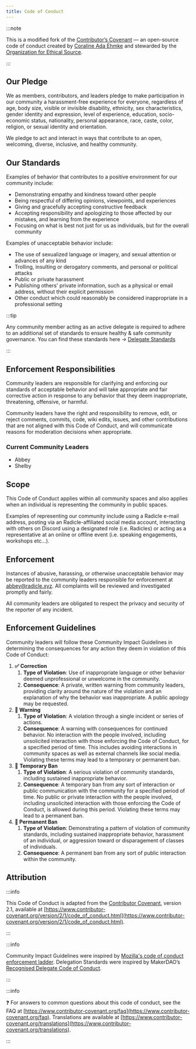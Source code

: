 ```yaml
---
title: Code of Conduct
---
```


:::note

This is a modified fork of the [Contributor’s Covenant](https://www.contributor-covenant.org/) — an open-source code of conduct created by [Coraline Ada Ehmke](https://where.coraline.codes/) and stewarded by the [Organization for Ethical Source](https://ethicalsource.dev/).

:::

## Our Pledge

We as members, contributors, and leaders pledge to make participation in our community a harassment-free experience for everyone, regardless of age, body size, visible or invisible disability, ethnicity, sex characteristics, gender identity and expression, level of experience, education, socio-economic status, nationality, personal appearance, race, caste, color, religion, or sexual identity and orientation.

We pledge to act and interact in ways that contribute to an open, welcoming, diverse, inclusive, and healthy community.

## Our Standards

Examples of behavior that contributes to a positive environment for our community include:

- Demonstrating empathy and kindness toward other people
- Being respectful of differing opinions, viewpoints, and experiences
- Giving and gracefully accepting constructive feedback
- Accepting responsibility and apologizing to those affected by our mistakes, and learning from the experience
- Focusing on what is best not just for us as individuals, but for the overall community

Examples of unacceptable behavior include:

- The use of sexualized language or imagery, and sexual attention or advances of any kind
- Trolling, insulting or derogatory comments, and personal or political attacks
- Public or private harassment
- Publishing others' private information, such as a physical or email address, without their explicit permission
- Other conduct which could reasonably be considered inappropriate in a professional setting

:::tip

Any community member acting as an active delegate is required to adhere to an additional set of standards to ensure healthy & safe community governance. You can find these standards here → [Delegate Standards](https://www.notion.so/Delegate-Standards-63d1cbbab92440bca07d1c2eec420a2b)

:::

## Enforcement Responsibilities

Community leaders are responsible for clarifying and enforcing our standards of acceptable behavior and will take appropriate and fair corrective action in response to any behavior that they deem inappropriate, threatening, offensive, or harmful.

Community leaders have the right and responsibility to remove, edit, or reject comments, commits, code, wiki edits, issues, and other contributions that are not aligned with this Code of Conduct, and will communicate reasons for moderation decisions when appropriate.

### Current Community Leaders

- Abbey
- Shelby

## Scope

This Code of Conduct applies within all community spaces and also applies when an individual is representing the community in public spaces.

Examples of representing our community include using a Radicle e-mail address, posting via an Radicle-affiliated social media account, interacting with others on Discord using a designated role (i.e. Radicles) or acting as a representative at an online or offline event (i.e. speaking engagements, workshops etc...).

## Enforcement

Instances of abusive, harassing, or otherwise unacceptable behavior may be reported to the community leaders responsible for enforcement at abbey@radicle.xyz. All complaints will be reviewed and investigated promptly and fairly.

All community leaders are obligated to respect the privacy and security of the reporter of any incident.

## Enforcement Guidelines

Community leaders will follow these Community Impact Guidelines in determining the consequences for any action they deem in violation of this Code of Conduct:

1. **✅ Correction**
    1. **Type of Violation**: Use of inappropriate language or other behavior deemed unprofessional or unwelcome in the community.
    2. **Consequence**: A private, written warning from community leaders, providing clarity around the nature of the violation and an explanation of why the behavior was inappropriate. A public apology may be requested.
2. **🚨 Warning**
    1. **Type of Violation**: A violation through a single incident or series of actions.
    2. **Consequence**: A warning with consequences for continued behavior. No interaction with the people involved, including unsolicited interaction with those enforcing the Code of Conduct, for a specified period of time. This includes avoiding interactions in community spaces as well as external channels like social media. Violating these terms may lead to a temporary or permanent ban.
3. 👋 **Temporary Ban**
    1. **Type of Violation**: A serious violation of community standards, including sustained inappropriate behavior.
    2. **Consequence**: A temporary ban from any sort of interaction or public communication with the community for a specified period of time. No public or private interaction with the people involved, including unsolicited interaction with those enforcing the Code of Conduct, is allowed during this period. Violating these terms may lead to a permanent ban.
4. **🚫 Permanent Ban**
    1. **Type of Violation**: Demonstrating a pattern of violation of community standards, including sustained inappropriate behavior, harassment of an individual, or aggression toward or disparagement of classes of individuals.
    2. **Consequence**: A permanent ban from any sort of public interaction within the community.

## Attribution

:::info

This Code of Conduct is adapted from the [Contributor Covenant](https://www.contributor-covenant.org/), version 2.1,
available at
[https://www.contributor-covenant.org/version/2/1/code_of_conduct.html](https://www.contributor-covenant.org/version/2/1/code_of_conduct.html).

:::

:::info

 Community Impact Guidelines were inspired by [Mozilla's code of conduct enforcement
 ladder](https://github.com/mozilla/diversity). Delegation Standards were inspired by MakerDAO’s [Recognised Delegate
 Code of Conduct](https://forum.makerdao.com/t/recognised-delegate-code-of-conduct/9384).

:::

:::info

❓ For answers to common questions about this code of conduct, see the FAQ at
[https://www.contributor-covenant.org/faq](https://www.contributor-covenant.org/faq). Translations are available at
[https://www.contributor-covenant.org/translations](https://www.contributor-covenant.org/translations).

:::
